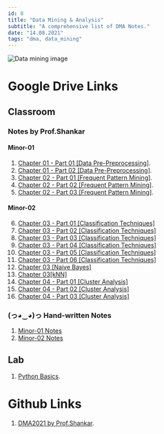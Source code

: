 ```yaml
---
id: 0
title: "Data Mining & Analysis"
subtitle: "A comprehensive list of DMA Notes."
date: "14.08.2021"
tags: "dma, data_mining"
---
```


![Data mining image](https://miro.medium.com/max/1400/0*2883vRd4rpXWUIz_.jpg)

# Google Drive Links

## Classroom

### Notes by Prof.Shankar

#### Minor-01

1. [Chapter 01 - Part 01 [Data Pre-Preprocessing]](https://drive.google.com/file/d/1989do_EzpeR-hQ-LPF63GOjR3zxmuwPd/view).
2. [Chapter 01 - Part 02 [Data Pre-Preprocessing]](https://drive.google.com/file/d/1iuj71GuUEQ4kyoscUn205lvtlq2EdSNV/view).
3. [Chapter 02 - Part 01 [Frequent Pattern Mining]](https://drive.google.com/file/d/1EckNClAPFweoVlaInBAi--Pw4Jzr87kS/view).
4. [Chapter 02 - Part 02 [Frequent Pattern Mining]](https://drive.google.com/file/d/1cH02RkjqQDWFVW40p5ULy9OHSosMzVNy/view).
5. [Chapter 02 - Part 03 [Frequent Pattern Mining]](https://drive.google.com/file/d/1BEeK6VeoYMe_x-lTrbwBPddlOUcofZj0/view).

#### Minor-02

6. [Chapter 03 - Part 01 [Classification Techniques]](https://drive.google.com/file/d/1jKN9ifkaCIZu5MfzELZoOn84QMEOMHsk/view)
7. [Chapter 03 - Part 02 [Classification Techniques]](https://drive.google.com/file/d/1gJYCbqizjOqXFv19XBhv_xs1sPaPoKTk/view)
8. [Chapter 03 - Part 03 [Classification Techniques]](https://drive.google.com/file/d/1bBEMLc5_7a_DhkkDE2OOGY7A3o9RTGLW/view)
9. [Chapter 03 - Part 04 [Classification Techniques]](hhttps://drive.google.com/file/d/11MDyGgiWPx97-XNt45zsDcZKtUqD2bH0/view?usp=sharing)
10. [Chapter 03 - Part 05 [Classification Techniques]](https://drive.google.com/file/d/1GDbRUlqUEkphOUEuIYObGgTYq3LwwbyM/view)
11. [Chapter 03 - Part 06 [Classification Techniques]](https://drive.google.com/file/d/1tsVnFvZO90IWU8KCe_Cprd8-COpDFV8W/view)
12. [Chapter 03 [Naive Bayes]](https://drive.google.com/file/d/1ALmtJP75SzXFmG2ISyXtYTQwHp1LXBdr/view)
13. [Chapter 03[kNN]](https://drive.google.com/file/d/1yrqG9zLWmnBL4lcCmqSA13Yp8lDZT0wm/view)
14. [Chapter 04 - Part 01 [Cluster Analysis]](https://drive.google.com/file/d/1R6vlHMhIiyMmeZe9KZ2YMXFUCyxQ3oeC/view?usp=sharing)
15. [Chapter 04 - Part 02 [Cluster Analysis]](https://drive.google.com/file/d/1f_buYb1aALTaHyi-SbuLx_fIxavW5rok/view?usp=sharing)
16. [Chapter 04 - Part 03 [Cluster Analysis]](https://drive.google.com/file/d/1hG1E2NN_KMzQYcOigvPR_L4uF6eJ7SXw/view?usp=sharing)

### (っ◕‿◕)っ Hand-written Notes 

1. [Minor-01 Notes](https://drive.google.com/file/d/1JaexPnNvrRrs9CTmW5wcabuRBv69FMhd/view?usp=sharing)
2. [Minor-02 Notes](https://drive.google.com/drive/folders/1rhRQxMs4ClQTuzWAbCETwqer5M16Rhv1?usp=sharing)

## Lab

1. [Python Basics](https://drive.google.com/drive/folders/1KNE13vaBDkDKx-b1BPpaNPYMckiBpMy-?usp=sharing).


# Github Links

1. [DMA2021 by Prof.Shankar](https://github.com/ShankarSetty/DMA2021).
